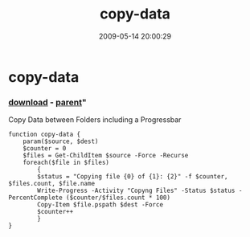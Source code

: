 ﻿---
pid:            1103
parent:         991
children:       
poster:         zorion
title:          copy-data
date:           2009-05-14 20:00:29
format:         posh
---

# copy-data

### [download](1103.ps1) - [parent](991.md)"

Copy Data between Folders including a Progressbar

```posh
function copy-data {
	param($source, $dest)
	$counter = 0
	$files = Get-ChildItem $source -Force -Recurse
	foreach($file in $files)
		{
		$status = "Copying file {0} of {1}: {2}" -f $counter, $files.count, $file.name
		Write-Progress -Activity "Copyng Files" -Status $status -PercentComplete ($counter/$files.count * 100)
		Copy-Item $file.pspath $dest -Force
		$counter++
		}
}
```
